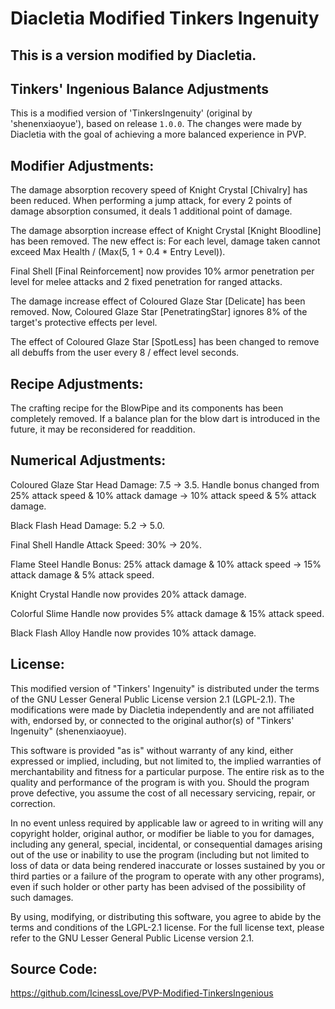 # Diacletia Modified Tinkers Ingenuity
## This is a version modified by Diacletia.
## Tinkers' Ingenious Balance Adjustments

This is a modified version of 'TinkersIngenuity' (original by 'shenenxiaoyue'), based on release `1.0.0`. The changes were made by Diacletia with the goal of achieving a more balanced experience in PVP.

## Modifier Adjustments:

The damage absorption recovery speed of Knight Crystal [Chivalry] has been reduced. When performing a jump attack, for every 2 points of damage absorption consumed, it deals 1 additional point of damage.

The damage absorption increase effect of Knight Crystal [Knight Bloodline] has been removed. The new effect is: For each level, damage taken cannot exceed Max Health / (Max(5, 1 + 0.4 * Entry Level)).

Final Shell [Final Reinforcement] now provides 10% armor penetration per level for melee attacks and 2 fixed penetration for ranged attacks.

The damage increase effect of Coloured Glaze Star [Delicate] has been removed. Now, Coloured Glaze Star [PenetratingStar] ignores 8% of the target's protective effects per level.

The effect of Coloured Glaze Star [SpotLess] has been changed to remove all debuffs from the user every 8 / effect level seconds.

## Recipe Adjustments:

The crafting recipe for the BlowPipe and its components has been completely removed. If a balance plan for the blow dart is introduced in the future, it may be reconsidered for readdition.

## Numerical Adjustments:

Coloured Glaze Star Head Damage: 7.5 → 3.5. Handle bonus changed from 25% attack speed & 10% attack damage → 10% attack speed & 5% attack damage.

Black Flash Head Damage: 5.2 → 5.0.

Final Shell Handle Attack Speed: 30% → 20%.

Flame Steel Handle Bonus: 25% attack damage & 10% attack speed → 15% attack damage & 5% attack speed.

Knight Crystal Handle now provides 20% attack damage.

Colorful Slime Handle now provides 5% attack damage & 15% attack speed.

Black Flash Alloy Handle now provides 10% attack damage.

## License:

This modified version of "Tinkers' Ingenuity" is distributed under the terms of the GNU Lesser General Public License version 2.1 (LGPL-2.1). The modifications were made by Diacletia independently and are not affiliated with, endorsed by, or connected to the original author(s) of "Tinkers' Ingenuity" (shenenxiaoyue).

This software is provided "as is" without warranty of any kind, either expressed or implied, including, but not limited to, the implied warranties of merchantability and fitness for a particular purpose. The entire risk as to the quality and performance of the program is with you. Should the program prove defective, you assume the cost of all necessary servicing, repair, or correction.

In no event unless required by applicable law or agreed to in writing will any copyright holder, original author, or modifier be liable to you for damages, including any general, special, incidental, or consequential damages arising out of the use or inability to use the program (including but not limited to loss of data or data being rendered inaccurate or losses sustained by you or third parties or a failure of the program to operate with any other programs), even if such holder or other party has been advised of the possibility of such damages.

By using, modifying, or distributing this software, you agree to abide by the terms and conditions of the LGPL-2.1 license. For the full license text, please refer to the GNU Lesser General Public License version 2.1.

## Source Code:

https://github.com/IcinessLove/PVP-Modified-TinkersIngenious